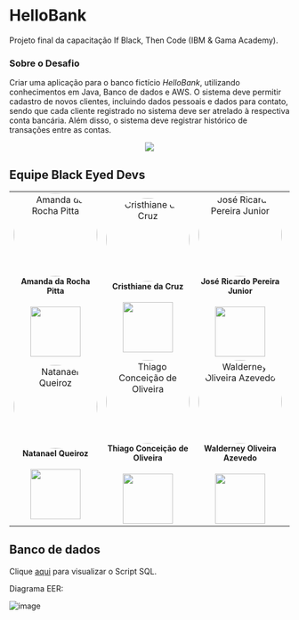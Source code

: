 # HelloBank
Projeto final da capacitação If Black, Then Code (IBM & Gama Academy). 
### Sobre o Desafio
Criar uma aplicação para o banco fictício *HelloBank*, utilizando conhecimentos em Java, Banco de dados e AWS. O sistema deve permitir cadastro de novos clientes, incluindo dados pessoais e dados para contato, sendo que cada cliente registrado no sistema deve ser atrelado à respectiva conta bancária. Além disso, o sistema deve registrar histórico de transações entre as contas.
<div align="center">
<img src="https://user-images.githubusercontent.com/93226440/191615977-5eaec2a4-145f-4162-ba9e-213231fb1ee8.gif" />
</div>



## Equipe **Black Eyed Devs**
<div align="center">
<table>
  <tr>
  <td align="center"><img style="width: 150px; border-radius: 50%" 
  src="https://user-images.githubusercontent.com/93226440/191617166-d6b0230d-6ff7-4486-92f4-ecb8fc50e906.png"
   alt="Amanda da Rocha Pitta"/><br /><sub style="font-size: 14px"><b>Amanda da Rocha Pitta</b></sub><br /> 
  <a href="https://www.linkedin.com/in/amanda-pitta" alt="Linkedin">
  <br>
<img src="https://img.shields.io/badge/-Linkedin-1C1C1C?style=for-the-badge&logo=Linkedin&logoColor=00FFFF" style= "width:90px;"/>
  </a>
  </td>
  
  
  <td align="center"><img style="width: 150px; border-radius: 50%" 
  src="https://avatars.githubusercontent.com/u/93226440?v=4"
   alt="Cristhiane da Cruz"/><br /><sub style="font-size: 14px"><b>Cristhiane da Cruz</b></sub><br /> 
  <a href="https://www.linkedin.com/in/barroscruzc/" alt="Linkedin">
  <br>
<img src="https://img.shields.io/badge/-Linkedin-1C1C1C?style=for-the-badge&logo=Linkedin&logoColor=00FFFF" style= "width:90px;"/>
  </a>
  </td>
  
  
  <td align="center"><img style="width: 150px; border-radius: 50%" 
  src="https://user-images.githubusercontent.com/93226440/191617669-1aa3b976-c2ac-4d9c-9d56-76754e8a5f3d.png"
   alt="José Ricardo Pereira Junior"/><br /><sub style="font-size: 14px"><b>José Ricardo Pereira Junior</b></sub><br /> 
  <a href="https://www.linkedin.com/in/r1cardopereira/" alt="Linkedin">
  <br>
<img src="https://img.shields.io/badge/-Linkedin-1C1C1C?style=for-the-badge&logo=Linkedin&logoColor=00FFFF" style= "width:90px;"/>
  </a>
  </td>



  <td align="center"><img style="width: 150px; border-radius: 50%" 
  src="https://user-images.githubusercontent.com/93226440/191619700-18f4a72e-235d-43b5-a95d-2b0039055671.png"
   alt="Marcus Vinicius Lameu Lima"/><br /><sub style="font-size: 14px"><b>Marcus Vinicius Lameu Lima</b></sub><br /> 
  <a href="https://www.linkedin.com/in/marcuslameu/" alt="Linkedin">
  <br>
<img src="https://img.shields.io/badge/-Linkedin-1C1C1C?style=for-the-badge&logo=Linkedin&logoColor=00FFFF" style= "width:90px;"/>
  </a>
  </td>

  </tr>
  
  

  <tr>
  <td align="center"><img style="width: 150px; border-radius: 50%" 
  src="https://user-images.githubusercontent.com/93226440/191620144-536ff095-24cf-4c31-b42f-a5e115eb2393.png"
   alt="Natanael Queiroz"/><br /><sub style="font-size: 14px"><b>Natanael Queiroz</b></sub><br /> 
  <a href="https://www.linkedin.com/in/natanael-queiroz" alt="Linkedin">
  <br>
<img src="https://img.shields.io/badge/-Linkedin-1C1C1C?style=for-the-badge&logo=Linkedin&logoColor=00FFFF" style= "width:90px;"/>
  </a>
  </td>
  
  

  <td align="center"><img style="width: 150px; border-radius: 50%" 
  src="https://user-images.githubusercontent.com/93226440/191620462-cefbd5dc-1654-4a24-99b8-6f2f6839742f.png"
   alt="Thiago Conceição de Oliveira"/><br /><sub style="font-size: 14px"><b>Thiago Conceição de Oliveira</b></sub><br /> 
  <a href="https://www.linkedin.com/in/thiagooliveira410/" alt="Linkedin">
  <br>
<img src="https://img.shields.io/badge/-Linkedin-1C1C1C?style=for-the-badge&logo=Linkedin&logoColor=00FFFF" style= "width:90px;"/>
  </a>
  </td>

  <td align="center"><img style="width: 150px; border-radius: 50%" 
  src="https://user-images.githubusercontent.com/93226440/191621236-217f04fa-0e5b-40e8-8e16-e67e359028d2.png"
   alt="Walderney Oliveira Azevedo"/><br /><sub style="font-size: 14px"><b>Walderney Oliveira Azevedo</b></sub><br /> 
  <a href="https://www.linkedin.com/in/walderney-oliveira-165198214/" alt="Linkedin">
  <br>
<img src="https://img.shields.io/badge/-Linkedin-1C1C1C?style=for-the-badge&logo=Linkedin&logoColor=00FFFF" style= "width:90px;"/>
  </a>
  </td>
  
    
  <td align="center"><img style="width: 150px; border-radius: 50%" 
  src="https://user-images.githubusercontent.com/93226440/191621378-08e2245b-acfb-4df1-a2d5-201ea8b13889.png"
   alt="Wesner Souza Carvalho Filho"/><br /><sub style="font-size: 14px"><b>Wesner Souza Carvalho Filho</b></sub><br /> 
  <a href="https://www.linkedin.com/in/wesner-filho" alt="Linkedin">
  <br>
<img src="https://img.shields.io/badge/-Linkedin-1C1C1C?style=for-the-badge&logo=Linkedin&logoColor=00FFFF" style= "width:90px;"/>
  </a>
  </td>
  </tr>

</table>
</div>
  
 
 ## Banco de dados
  Clique <a href="https://github.com/HelloBank-IBM/hellobank/blob/main/sql_script_hellobank.sql">aqui</a> para visualizar o Script SQL.
  
  Diagrama EER:
  
  ![image](https://user-images.githubusercontent.com/93226440/190196397-1e023b8b-b799-4372-a058-22f785179fbe.png)


